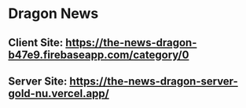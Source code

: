 # Dragon News
## Client Site: https://the-news-dragon-b47e9.firebaseapp.com/category/0
## Server Site: https://the-news-dragon-server-gold-nu.vercel.app/
